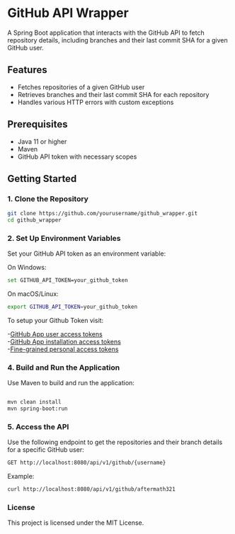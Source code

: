 # GitHub API Wrapper

A Spring Boot application that interacts with the GitHub API to fetch repository details, including branches and their last commit SHA for a given GitHub user.

## Features

- Fetches repositories of a given GitHub user
- Retrieves branches and their last commit SHA for each repository
- Handles various HTTP errors with custom exceptions

## Prerequisites

- Java 11 or higher
- Maven
- GitHub API token with necessary scopes

## Getting Started

### 1. Clone the Repository

```sh
git clone https://github.com/yourusername/github_wrapper.git
cd github_wrapper
```

### 2. Set Up Environment Variables

Set your GitHub API token as an environment variable:

On Windows:
```sh
set GITHUB_API_TOKEN=your_github_token
```
On macOS/Linux:
```sh
export GITHUB_API_TOKEN=your_github_token
```

To setup your Github Token visit:

  -[GitHub App user access tokens](https://docs.github.com/en/apps/creating-github-apps/authenticating-with-a-github-app/generating-a-user-access-token-for-a-github-app)
  <br>
  -[GitHub App installation access tokens](https://docs.github.com/en/apps/creating-github-apps/authenticating-with-a-github-app/generating-an-installation-access-token-for-a-github-app)
  <br>
  -[Fine-grained personal access tokens](https://docs.github.com/en/authentication/keeping-your-account-and-data-secure/managing-your-personal-access-tokens#creating-a-fine-grained-personal-access-token)

### 4. Build and Run the Application

Use Maven to build and run the application:

```sh

mvn clean install
mvn spring-boot:run
```
### 5. Access the API

Use the following endpoint to get the repositories and their branch details for a specific GitHub user:

```sh
GET http://localhost:8080/api/v1/github/{username}
```
Example:

```sh
curl http://localhost:8080/api/v1/github/aftermath321
```
### License

This project is licensed under the MIT License.
